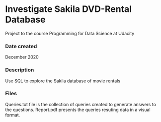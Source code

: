 # Investigate Sakila DVD-Rental Database
Project to the course Programming for Data Science at Udacity


### Date created
December 2020


### Description
Use SQL to explore the Sakila database of movie rentals


### Files
Queries.txt file is the collection of queries created to generate answers to the questions.
Report.pdf presents the queries resuting data in a visual format.
